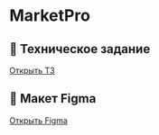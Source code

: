 # MarketPro

## 📄 Техническое задание

[Открыть ТЗ](https://docs.google.com/document/d/1J1Godjpwo91B3kkTX8Mb6_6RRBdD2yYnkADu9hB_QYE/edit?usp=sharing)

## 🎨 Макет Figma
[Открыть Figma](https://www.figma.com/design/vlcQKK2FunZcSYz1h9y9tt/Semestrovka-4-sem.?node-id=0-1&t=uZtjlTLXXVP1NzDA-0)
